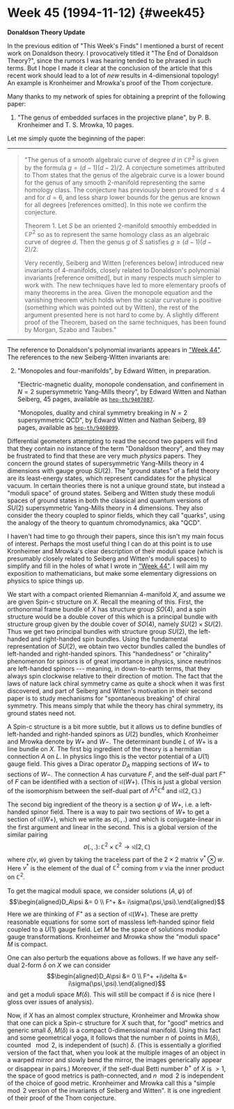 # Week 45 (1994-11-12) {#week45}

**Donaldson Theory Update**

In the previous edition of "This Week's Finds" I mentioned a burst of
recent work on Donaldson theory. I provocatively titled it "The End of
Donaldson Theory?", since the rumors I was hearing tended to be phrased
in such terms. But I hope I made it clear at the conclusion of the
article that this recent work should lead to a lot of *new* results in
4-dimensional topology! An example is Kronheimer and Mrowka's proof of
the Thom conjecture.

Many thanks to my network of spies for obtaining a preprint of the
following paper:

1) "The genus of embedded surfaces in the projective plane", by P. B. Kronheimer and T. S. Mrowka, 10 pages.

Let me simply quote the beginning of the paper:

------------------------------------------------------------------------

> "The genus of a smooth algebraic curve of degree $d$ in $\mathbb{CP}^2$ is given by
the formula $g = (d-1)(d-2)/2$. A conjecture sometimes attributed to Thom
states that the genus of the algebraic curve is a lower bound for the
genus of any smooth 2-manifold representing the same homology class. The
conjecture has previously been proved for $d \leqslant 4$ and for $d = 6$, and less
sharp lower bounds for the genus are known for all degrees [references
omitted]. In this note we confirm the conjecture.
> 
> Theorem 1. Let $S$ be an oriented 2-manifold smoothly embedded in $\mathbb{CP}^2$ so
as to represent the same homology class as an algebraic curve of degree
$d$. Then the genus $g$ of $S$ satisfies $g \geqslant (d-1)(d-2)/2$.
> 
> Very recently, Seiberg and Witten \[references below\] introduced new
invariants of 4-manifolds, closely related to Donaldson's polynomial
invariants \[reference omitted\], but in many respects much simpler to
work with. The new techniques have led to more elementary proofs of many
theorems in the area. Given the monopole equation and the vanishing
theorem which holds when the scalar curvature is positive (something
which was pointed out by Witten), the rest of the argument presented
here is not hard to come by. A slightly different proof of the Theorem,
based on the same techniques, has been found by Morgan, Szabo and
Taubes."

------------------------------------------------------------------------

The reference to Donaldson's polynomial invariants appears in
["Week 44"](#week44). The references to the new Seiberg-Witten
invariants are:

2) "Monopoles and four-manifolds", by Edward Witten, in preparation.

    "Electric-magnetic duality, monopole condensation, and confinement in $N=2$ supersymmetric Yang-Mills theory", by Edward Witten and Nathan Seiberg, 45 pages, available as [`hep-th/9407087`](http://xxx.lanl.gov/abs/hep-th/9407087).

    "Monopoles, duality and chiral symmetry breaking in $N=2$ supersymmetric QCD", by Edward Witten and Nathan Seiberg, 89 pages, available as [`hep-th/9408099`](http://xxx.lanl.gov/abs/hep-th/9408099).

Differential geometers attempting to read the second two papers will
find that they contain no instance of the term "Donaldson theory", and
they may be frustrated to find that these are very much *physics*
papers. They concern the ground states of supersymmetric Yang-Mills
theory in 4 dimensions with gauge group $SU(2)$. The "ground states" of
a field theory are its least-energy states, which represent candidates
for the physical vacuum. In certain theories there is not a unique
ground state, but instead a "moduli space" of ground states. Seiberg
and Witten study these moduli spaces of ground states in both the
classical and quantum versions of $SU(2)$ supersymmetric Yang-Mills theory
in 4 dimensions. They also consider the theory coupled to spinor fields,
which they call "quarks", using the analogy of the theory to quantum
chromodynamics, aka "QCD".

I haven't had time to go through their papers, since this isn't my
main focus of interest. Perhaps the most useful thing I can do at this
point is to use Kronheimer and Mrowka's clear description of their
moduli space (which is presumably closely related to Seiberg and
Witten's moduli spaces) to simplify and fill in the holes of what I
wrote in ["Week 44"](#week44). I will aim my exposition to
mathematicians, but make some elementary digressions on physics to spice
things up.

We start with a compact oriented Riemannian 4-manifold $X$, and assume we
are given Spin-c structure on $X$. Recall the meaning of this. First, the
orthonormal frame bundle of $X$ has structure group $SO(4)$, and a spin
structure would be a double cover of this which is a principal bundle
with structure group given by the double cover of $SO(4)$, namely $SU(2) \times SU(2)$. Thus we get two principal bundles with structure group $SU(2)$, the
left-handed and right-handed spin bundles. Using the fundamental
representation of $SU(2)$, we obtain two vector bundles called the bundles
of left-handed and right-handed spinors. This "handedness" or
"chirality" phenomenon for spinors is of great importance in physics,
since neutrinos are left-handed spinors --- meaning, in down-to-earth
terms, that they always spin clockwise relative to their direction of
motion. The fact that the laws of nature lack chiral symmetry came as
quite a shock when it was first discovered, and part of Seiberg and
Witten's motivation in their second paper is to study mechanisms for
"spontaneous breaking" of chiral symmetry. This means simply that
while the theory has chiral symmetry, its ground states need not.

A Spin-c structure is a bit more subtle, but it allows us to define
bundles of left-handed and right-handed spinors as $U(2)$ bundles, which
Kronheimer and Mrowka denote by $W+$ and $W-$. The determinant bundle $L$ of
$W+$ is a line bundle on $X$. The first big ingredient of the theory is a
hermitian connection $A$ on $L$. In physics lingo this is the vector
potential of a $U(1)$ gauge field. This gives a Dirac operator $D_A$ mapping
sections of $W+$ to sections of $W-$. The connection $A$ has curvature $F$, and
the self-dual part $F^+$ of $F$ can be identified with a section of $\mathfrak{sl}(W+)$.
(This is just a global version of the isomorphism between the self-dual
part of $\Lambda^2 \mathbb{C}^4$ and $\mathfrak{sl}(2,\mathbb{C})$.)

The second big ingredient of the theory is a section $\psi$ of $W+$, i.e. a
left-handed spinor field. There is a way to pair two sections of $W+$ to
get a section of $\mathfrak{sl}(W+)$, which we write as $\sigma(.,.)$ and which is
conjugate-linear in the first argument and linear in the second. This is
a global version of the similar pairing
$$\sigma(.,.)\colon \mathbb{C}^2 \times \mathbb{C}^2 \to \mathfrak{sl}(2,\mathbb{C})$$
where $\sigma(v,w)$ given by taking the traceless part of the $2\times2$ matrix $v^* \otimes w$. Here $v^*$ is the element of the dual of $\mathbb{C}^2$ coming from $v$ via
the inner product on $\mathbb{C}^2$.

To get the magical moduli space, we consider solutions $(A,\psi)$ of
$$\begin{aligned}D_A\psi &= 0 \\ F^+ &= i\sigma(\psi,\psi).\end{aligned}$$
Here we are thinking of $F^+$ as a section of $\mathfrak{sl}(W+)$. These are pretty
reasonable equations for some sort of massless left-handed spinor field
coupled to a $U(1)$ gauge field. Let $M$ be the space of solutions modulo
gauge transformations. Kronheimer and Mrowka show the "moduli space" $M$
is compact.

One can also perturb the equations above as follows. If we have any
self-dual 2-form $\delta$ on $X$ we can consider
$$\begin{aligned}D_A\psi &= 0 \\ F^+ +i\delta &= i\sigma(\psi,\psi).\end{aligned}$$
and get a moduli space $M(\delta)$. This will still be compact if $\delta$ is nice
(here I gloss over issues of analysis).

Now, if $X$ has an almost complex structure, Kronheimer and Mrowka show
that one can pick a Spin-c structure for $X$ such that, for "good"
metrics and generic small $\delta$, $M(\delta)$ is a compact 0-dimensional manifold.
Using this fact and some geometrical yoga, it follows that the number $n$
of points in $M(\delta)$, counted $\mod 2$, is independent of (such) $\delta$. (This is
essentially a glorified version of the fact that, when you look at the
multiple images of an object in a warped mirror and slowly bend the
mirror, the images generically appear or disappear in pairs.) Moreover,
if the self-dual Betti number $b^+$ of $X$ is $> 1$, the space of good metrics
is path-connected, and $n \mod 2$ is independent of the choice of good
metric. Kronheimer and Mrowka call this a "simple $\mod 2$ version of the
invariants of Seiberg and Witten". It is one ingredient of their proof
of the Thom conjecture.
